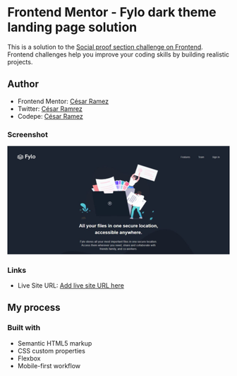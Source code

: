 # Frontend Mentor - Fylo dark theme landing page solution

This is a solution to the [Social proof section challenge on Frontend](https://www.frontendmentor.io/challenges/social-proof-section-6e0qTv_bA). Frontend challenges help you improve your coding skills by building realistic projects.

## Author

  - Frontend Mentor: [César Ramez](https://www.frontendmentor.io/profile/ramez-cesar)
  - Twitter: [César Ramrez](https://twitter.com/ramez_cesar)
  - Codepe: [César Ramez](https://codepen.io/ramez-cesar)

### Screenshot

![](./assets/images/Captura.JPG)

### Links

- Live Site URL: [Add live site URL here](https://ramez-cesar.github.io/dark-theme-landing-page/)

## My process

### Built with

- Semantic HTML5 markup
- CSS custom properties
- Flexbox
- Mobile-first workflow